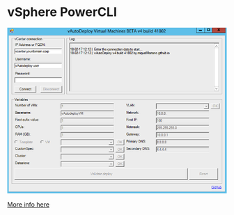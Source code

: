 # vSphere PowerCLI

![vAutodeploy](vAutodeploy.png)

[More info here](https://miquelmariano.github.io/vAutodeploy)

